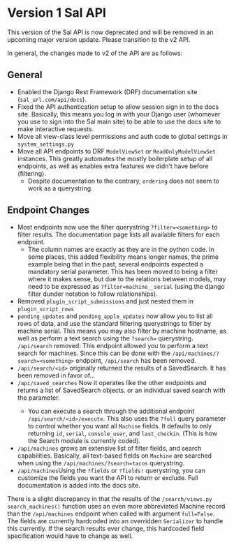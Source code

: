 # Version 1 Sal API
This version of the Sal API is now deprecated and will be removed in an
upcoming major version update. Please transition to the v2 API.

In general, the changes made to v2 of the API are as follows:

## General
- Enabled the Django Rest Framework (DRF) documentation site (`sal_url.com/api/docs`).
- Fixed the API authentication setup to allow session sign in to the docs site. Basically, this means you log in with your Django user (whomever you use to sign into the Sal main site) to be able to use the docs site to make interactive requests.
- Move all view-class level permissions and auth code to global settings in `system_settings.py`
- Move all API endpoints to DRF `ModelViewSet` or `ReadOnlyModelViewSet` instances. This greatly automates the mostly boilerplate setup of all endpoints, as well as enables extra features we didn't have before (filtering).
    - Despite documentation to the contrary, `ordering` does not seem to work as a querystring.

## Endpoint Changes
- Most endpoints now use the filter querystring `?filter=<something>` to filter results. The documentation page lists all available filters for each endpoint.
    - The column names are exactly as they are in the python code. In some places, this added flexibility means longer names, the prime example being that in the past, several endpoints expected a mandatory serial parameter. This has been moved to being a filter where it makes sense, but due to the relations between models, may need to be expressed as `?filter=machine__serial` (using the django filter dunder notation to follow relationships).
- Removed `plugin_script_submissions` and just nested them in `plugin_script_rows`
- `pending_updates` and `pending_apple_updates` now allow you to list all rows of data, and use the standard filtering querystrings to filter by machine serial. This means you may also filter by machine hostname, as well as perform a text search using the `?search=` querystring.
`/api/search` removed: This endpoint allowed you to perform a text search for machines. Since this can be done with the `/api/machines/?search=<something>` endpoint, `/api/search` has been removed.
- `/api/search/<id>` originally returned the results of a SavedSearch. It has been removed in favor of...
- `/api/saved_searches`  Now it operates like the other endpoints and returns a list of SavedSearch objects. or an individual saved search with the <id> parameter.
    - You can execute a search through the additional endpoint `/api/search/<id>/execute`. This also uses the `?full` query parameter to control whether you want all `Machine` fields. It defaults to only returning `id`, `serial`, `console_user`, and `last_checkin`. (This is how the Search module is currently coded).
- `/api/machines` grows an extensive list of filter fields, and search capabilities. Basically, all text-based fields on `Machine` are searched when using the `/api/machines/?search=tacos` querystring.
- `/api/machines`Using the `?fields` or `?fields!` querystring, you can customize the fields you want the API to return or exclude. Full documentation is added into the docs site.

There is a slight discrepancy in that the results of the `/search/views.py` `search_machines()` function uses an even more abbreviated Machine record than the `/api/machines` endpoint when called with argument `full=False`. The fields are currently hardcoded into an overridden `Serializer` to handle this currently. If the search results ever change, this hardcoded field specification would have to change as well.